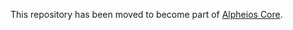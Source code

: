This repository has been moved to become part of [Alpheios Core](https://github.com/alpheios-project/alpheios-core/tree/master/packages/wordlist).
